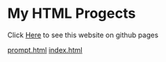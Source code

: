<h1>My HTML Progects</h1>
Click <a href="">Here</a> to see this website on github pages

<a href="">prompt.html</a>
<a href="">index.html</a>
